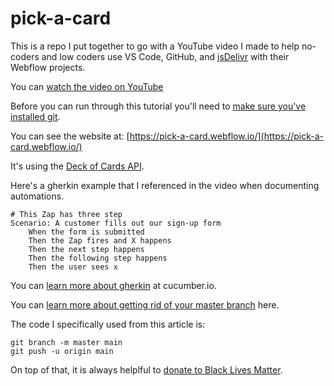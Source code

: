 # pick-a-card

This is a repo I put together to go with a YouTube video I made to help no-coders and low coders use VS Code, GitHub, and [jsDelivr](https://pick-a-card.webflow.io/) with their Webflow projects.

You can [watch the video on YouTube](https://youtu.be/K9PWmroCooU)

Before you can run through this tutorial you'll need to [make sure you've installed git](https://gist.github.com/derhuerst/1b15ff4652a867391f03#file-mac-md).

You can see the website at: [https://pick-a-card.webflow.io/](https://pick-a-card.webflow.io/)

It's using the [Deck of Cards API](http://deckofcardsapi.com/).

Here's a gherkin example that I referenced in the video when documenting automations.

```gherkin
# This Zap has three step
Scenario: A customer fills out our sign-up form
    When the form is submitted
    Then the Zap fires and X happens
    Then the next step happens
    Then the following step happens
    Then the user sees x
```

You can [learn more about gherkin](https://cucumber.io/docs/gherkin/reference/) at cucumber.io.

You can [learn more about getting rid of your master branch](https://www.hanselman.com/blog/EasilyRenameYourGitDefaultBranchFromMasterToMain.aspx) here.

The code I specifically used from this article is:

```
git branch -m master main
git push -u origin main
```

On top of that, it is always helplful to [donate to Black Lives Matter](https://blacklivesmatter.com).
